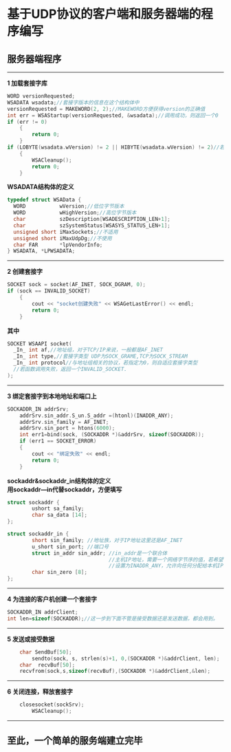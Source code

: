 # 基于UDP协议的客户端和服务器端的程序编写   
## 服务器端程序   
---------------------------   
**1 加载套接字库**   
```C++   
WORD versionRequested;
WSADATA wsadata;//套接字版本的信息在这个结构体中
versionRequested = MAKEWORD(2, 2);//MAKEWORD方便获得version的正确值
int err = WSAStartup(versionRequested, &wsadata);//调用成功，则返回一个0
if (err != 0)
	{
		return 0;
	}
if (LOBYTE(wsadata.wVersion) != 2 || HIBYTE(wsadata.wVersion) != 2)//若版本不符合，则释放socket库的加载
	{
		WSACleanup();
		return 0;
	}
```
**WSADATA结构体的定义**   
```C++
typedef struct WSAData {
  WORD           wVersion;//低位字节版本
  WORD           wHighVersion;//高位字节版本
  char           szDescription[WSADESCRIPTION_LEN+1];
  char           szSystemStatus[WSASYS_STATUS_LEN+1];
  unsigned short iMaxSockets;//不适用
  unsigned short iMaxUdpDg;//不使用
  char FAR       *lpVendorInfo;
} WSADATA, *LPWSADATA;
```
--------------------------------------
**2 创建套接字**   
```C++
SOCKET sock = socket(AF_INET, SOCK_DGRAM, 0);
if (sock == INVALID_SOCKET)
	{
		cout << "socket创建失败" << WSAGetLastError() << endl;
		return 0;
	}
```
**其中**   
```C++
SOCKET WSAAPI socket(
  _In_ int af,//地址组，对于TCP/IP来说，一般都是AF_INET
  _In_ int type,//套接字类型 UDP为SOCK_GRAME,TCP为SOCK_STREAM
  _In_ int protocol//与地址组相关的协议，若指定为0，则自适应套接字类型
  //若函数调用失败，返回一个INVALID_SOCKET.
);
```
---------------------------------
**3 绑定套接字到本地地址和端口上**   
```C++
SOCKADDR_IN addrSrv;
	addrSrv.sin_addr.S_un.S_addr =(htonl)(INADDR_ANY);
	addrSrv.sin_family = AF_INET;
	addrSrv.sin_port = htons(6000);
	int err1=bind(sock, (SOCKADDR *)&addrSrv, sizeof(SOCKADDR));
	if (err1 == SOCKET_ERROR)
	{
		cout << "绑定失败" << endl;
		return 0;
	}
```
**sockaddr&sockaddr_in结构体的定义**   
**用sockaddr—in代替sockaddr，方便填写**
```C++
struct sockaddr { 
        ushort sa_family; 
        char sa_data [14]; 
}; 

struct sockaddr_in { 
        short sin_family; //地址族，对于IP地址这里还是AF_INET
        u_short sin_port; //端口号
        struct in_addr sin_addr; //in_addr是一个联合体
                                 //主机IP地址，需要一个网络字节序的值，若希望唯一，可以用inet—addr来转换，这里转换用htonl
                                 //设置为INADDR_ANY，允许向任何分配给本机IP地址的主机发送信息。
        char sin_zero [8]; 
};
```
--------------------------------
**4 为连接的客户机创建一个套接字**
```C++
SOCKADDR_IN addrClient;
int len=sizeof(SOCKADDR);//这一步到下面不管是接受数据还是发送数据，都会用到。
```
---------------------------------
**5 发送或接受数据**
```C++
    char SendBuf[50];
		sendto(sock, s, strlen(s)+1, 0,(SOCKADDR *)&addrClient, len);
    char  recvBuf[50];
    recvfrom(sock,s,sizeof(recvBuf),(SOCKADDR *)&addrClient,&len);
```
------------------------------
**6 关闭连接，释放套接字**
```C++
    closesocket(sockSrv);
		WSACleanup();
```
-----------------------
## 至此，一个简单的服务端建立完毕
